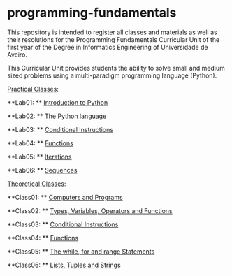 # programming-fundamentals

This repository is intended to register all classes and materials as well as their resolutions for the Programming Fundamentals Curricular Unit of the first year of the Degree in Informatics Engineering of Universidade de Aveiro.

This Curricular Unit provides students the ability to solve small and medium sized problems using a multi-paradigm programming language (Python).



[Practical Classes](https://github.com/alexandradecarvalho/programming-fundamentals/tree/main/practical-classes):

**Lab01: ** [Introduction to Python](https://github.com/alexandradecarvalho/programming-fundamentals/tree/main/practical-classes/lab01)

**Lab02: ** [The Python language](https://github.com/alexandradecarvalho/programming-fundamentals/tree/main/practical-classes/lab02)

**Lab03: ** [Conditional Instructions](https://github.com/alexandradecarvalho/programming-fundamentals/tree/main/practical-classes/lab03)

**Lab04: ** [Functions](https://github.com/alexandradecarvalho/programming-fundamentals/tree/main/practical-classes/lab04)

**Lab05: ** [Iterations](https://github.com/alexandradecarvalho/programming-fundamentals/tree/main/practical-classes/lab05)

**Lab06: ** [Sequences](https://github.com/alexandradecarvalho/programming-fundamentals/tree/main/practical-classes/lab06)



[Theoretical Classes](https://github.com/alexandradecarvalho/programming-fundamentals/tree/main/theoretical-classes):

**Class01: ** [Computers and Programs](https://github.com/alexandradecarvalho/programming-fundamentals/tree/main/theoretical-classes/class01)

**Class02: ** [Types, Variables, Operators and Functions](https://github.com/alexandradecarvalho/programming-fundamentals/tree/main/theoretical-classes/class02)

**Class03: ** [Conditional Instructions](https://github.com/alexandradecarvalho/programming-fundamentals/tree/main/theoretical-classes/class03)

**Class04: ** [Functions](https://github.com/alexandradecarvalho/programming-fundamentals/tree/main/theoretical-classes/class04)

**Class05: ** [The while, for and range Statements](https://github.com/alexandradecarvalho/programming-fundamentals/tree/main/theoretical-classes/class05)

**Class06: ** [Lists, Tuples and Strings](https://github.com/alexandradecarvalho/programming-fundamentals/tree/main/theoretical-classes/class06)

